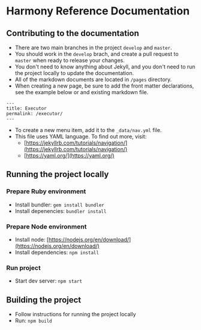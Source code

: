 # Harmony Reference Documentation

## Contributing to the documentation

* There are two main branches in the project `develop` and `master`.
* You should work in the `develop` brach, and create a pull request to `master` when ready to release your changes.
* You don't need to know anything about Jekyll, and you don't need to run the project locally to update the documentation.
* All of the markdown documents are located in `/pages` directory.
* When creating a new page, be sure to add the front matter declarations, see the example below or and existing markdown file.

```
---
title: Executor
permalink: /executor/
---
```

* To create a new menu item, add it to the `_data/nav.yml` file.
* This file uses YAML language. To find out more, visit:
  * [https://jekyllrb.com/tutorials/navigation/](https://jekyllrb.com/tutorials/navigation/)
  * [https://yaml.org/](https://yaml.org/)

## Running the project locally

### Prepare Ruby environment
* Install bundler: `gem install bundler`
* Install depenencies: `bundler install`
    
### Prepare Node environment
* Install node: [https://nodejs.org/en/download/](https://nodejs.org/en/download/)
* Install dependencies: `npm install`

### Run project
* Start dev server: `npm start`

## Building the project
* Follow instructions for running the project locally
* Run: `npm build` 
